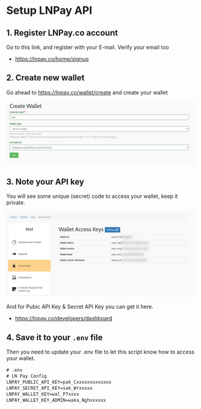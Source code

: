 # Setup LNPay API 

## 1. Register LNPay.co account
Go to this link, and register with your E-mail. Verify your email too
- https://lnpay.co/home/signup



## 2. Create new wallet
Go ahead to https://lnpay.co/wallet/create and create your wallet

![Creating wallet](images/lnpay_01.png)

## 3. Note your API key
You will see some unique (secret) code to access your wallet, keep it private.

![LNPay API](images/lnpay_02.jpg)

And for Pubic API Key & Secret API Key you can get it here.
- https://lnpay.co/developers/dashboard

## 4. Save it to your `.env` file 
Then you need to update your .env file to let this script know how to access your wallet.
```
# .env
# LN Pay Config
LNPAY_PUBLIC_API_KEY=pak_Cxxxxxxxxxxxxx
LNPAY_SECRET_API_KEY=sak_Wrxxxxx
LNPAY_WALLET_KEY=wal_P7xxxx
LNPAY_WALLET_KEY_ADMIN=waka_Nghxxxxxx

```